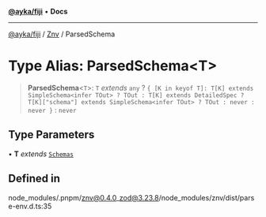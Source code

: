 [**@ayka/fiji**](../../../README.md) • **Docs**

***

[@ayka/fiji](../../../globals.md) / [Znv](../README.md) / ParsedSchema

# Type Alias: ParsedSchema\<T\>

> **ParsedSchema**\<`T`\>: `T` *extends* `any` ? `{ [K in keyof T]: T[K] extends SimpleSchema<infer TOut> ? TOut : T[K] extends DetailedSpec ? T[K]["schema"] extends SimpleSchema<infer TOut> ? TOut : never : never }` : `never`

## Type Parameters

• **T** *extends* [`Schemas`](Schemas.md)

## Defined in

node\_modules/.pnpm/znv@0.4.0\_zod@3.23.8/node\_modules/znv/dist/parse-env.d.ts:35
